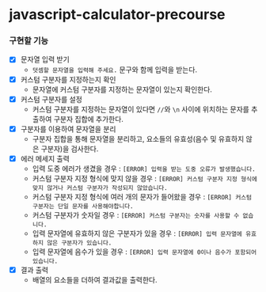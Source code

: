 # javascript-calculator-precourse

### 구현할 기능

- [x] 문자열 입력 받기
    - `덧셈할 문자열을 입력해 주세요.` 문구와 함께 입력을 받는다.
- [x] 커스텀 구분자를 지정하는지 확인
    - 문자열에 커스텀 구분자를 지정하는 문자열이 있는지 확인한다.
- [x] 커스텀 구분자를 설정
    - 커스텀 구분자를 지정하는 문자열이 있다면 `//`와 `\n` 사이에 위치하는 문자를 추출하여 구분자 집합에 추가한다.
- [x] 구분자를 이용하여 문자열을 분리
    - 구분자 집합을 통해 문자열을 분리하고, 요소들의 유효성(음수 및 유효하지 않은 구분자)을 검사한다.
- [x] 에러 메세지 출력
    - 입력 도중 에러가 생겼을 경우 : `[ERROR] 입력을 받는 도중 오류가 발생했습니다.`
    - 커스텀 구분자 지정 형식에 맞지 않을 경우 : `[ERROR] 커스텀 구분자 지정 형식에 맞지 않거나 커스텀 구분자가 작성되지 않았습니다.`
    - 커스텀 구분자 지정 형식에 여러 개의 문자가 들어왔을 경우 : `[ERROR] 커스텀 구분자는 단일 문자를 사용해야합니다.`
    - 커스텀 구분자가 숫자일 경우 : `[ERROR] 커스텀 구분자는 숫자를 사용할 수 없습니다.`
    - 입력 문자열에 유효하지 않은 구분자가 있을 경우 : `[ERROR] 입력 문자열에 유효하지 않은 구분자가 있습니다.`
    - 입력 문자열에 음수가 있을 경우 : `[ERROR] 입력 문자열에 0이나 음수가 포함되어 있습니다.`
- [x] 결과 출력
    - 배열의 요소들을 더하여 결과값을 출력한다.